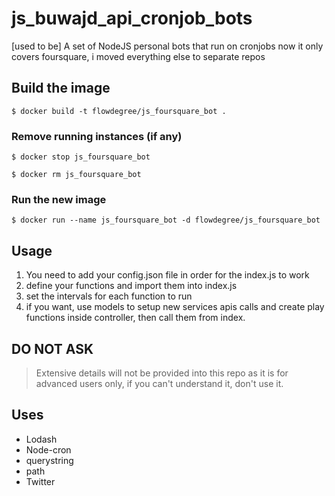 # js_buwajd_api_cronjob_bots

 [used to be] A set of NodeJS personal bots that run on cronjobs
 now it only covers foursquare, i moved everything else to separate repos

## Build the image

`$ docker build -t flowdegree/js_foursquare_bot .`

### Remove running instances (if any)

`$ docker stop js_foursquare_bot`

`$ docker rm js_foursquare_bot`

### Run the new image

`$ docker run --name js_foursquare_bot -d flowdegree/js_foursquare_bot`

## Usage

 1. You need to add your config.json file in order for the index.js to work
 2. define your functions and import them into index.js
 3. set the intervals for each function to run
 4. if you want, use models to setup new services apis calls and create play functions inside controller, then call them from index.

## DO NOT ASK

 > Extensive details will not be provided into this repo as it is for advanced users only, if you can't understand it, don't use it.

## Uses

- Lodash
- Node-cron
- querystring
- path
- Twitter
